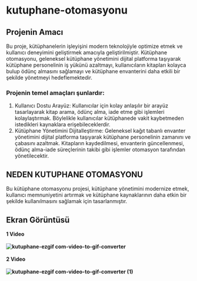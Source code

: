 # kutuphane-otomasyonu
## Projenin Amacı 
Bu proje, kütüphanelerin işleyişini modern teknolojiyle optimize etmek ve kullanıcı deneyimini geliştirmek amacıyla geliştirilmiştir. Kütüphane otomasyonu, geleneksel kütüphane yönetimini dijital platforma taşıyarak kütüphane personelinin iş yükünü azaltmayı, kullanıcıların kitapları kolayca bulup ödünç almasını sağlamayı ve kütüphane envanterini daha etkili bir şekilde yönetmeyi hedeflemektedir.
### Projenin temel amaçları şunlardır:
1. Kullanıcı Dostu Arayüz: Kullanıcılar için kolay anlaşılır bir arayüz tasarlayarak kitap arama, ödünç alma, iade etme gibi işlemleri kolaylaştırmak. Böylelikle kullanıcılar kütüphanede vakit kaybetmeden istedikleri kaynaklara erişebileceklerdir.
2. Kütüphane Yönetimini Dijitalleştirme: Geleneksel kağıt tabanlı envanter yönetimini dijital platforma taşıyarak kütüphane personelinin zamanını ve çabasını azaltmak. Kitapların kaydedilmesi, envanterin güncellenmesi, ödünç alma-iade süreçlerinin takibi gibi işlemler otomasyon tarafından yönetilecektir.

## NEDEN KUTUPHANE OTOMASYONU
Bu kütüphane otomasyonu projesi, kütüphane yönetimini modernize etmek, kullanıcı memnuniyetini artırmak ve kütüphane kaynaklarının daha etkin bir şekilde kullanılmasını sağlamak için tasarlanmıştır.
## Ekran Görüntüsü 
<b>1 Video <b> <br>
<br>
![kutuphane-ezgif com-video-to-gif-converter](https://github.com/resitakinn/kutuphane-otomasyonu/assets/103512411/25360030-b6e3-44b3-b81b-206ea0baea69) <br><br>
<b>2 Video <b><br>
<br>
![kutuphane-ezgif com-video-to-gif-converter (1)](https://github.com/resitakinn/kutuphane-otomasyonu/assets/103512411/d9a29eac-17d7-4ee7-8b56-c45c1ffdf99b)
